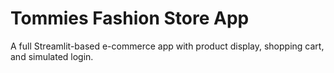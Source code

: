 # Tommies Fashion Store App

A full Streamlit-based e-commerce app with product display, shopping cart, and simulated login.